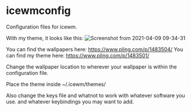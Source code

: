 # icewmconfig
Configuration files for icewm.

With my theme, it looks like this:
![Screenshot from 2021-04-09 09-34-31](https://user-images.githubusercontent.com/60475104/115363504-3421de80-a1cb-11eb-84b0-832dce0130df.png)


You can find the wallpapers here: https://www.pling.com/p/1483504/
You can find my theme here: https://www.pling.com/p/1483501/

Change the wallpaper location to wherever your wallpaper is within the configuration file. 

Place the theme inside ~/.icewm/themes/

Also change the keys file and whatnot to work with whatever software you use. and whatever keybindings you may want to add.
